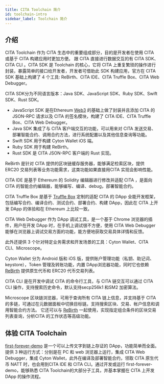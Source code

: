```yaml
---
title: CITA Toolchain 简介
id: toolchain-intro
sidebar_label: Toolchain 简介
---
```


## 介绍

CITA Toolchain 作为 CITA 生态中的重要组成部分，目的是开发者在使用 CITA 或基于 CITA 构建应用时更加方便。
跟 CITA 直接进行数据交互的有 CITA SDK、CITA CLI 。CITA SDK 是 Toolchain 的核心，它将 CITA 上重复繁琐的操作进行封装，暴露简单的接口给开发者，开发者可借助此 SDK 构建应用，官方在 CITA SDK 基础上构建了 4 个工具: ReBirth、CITA IDE、CITA Truffle Box、CITA Web Debugger。

CITA SDK分为不同语言版本：Java SDK、JavaScript SDK、Ruby SDK、Swift SDK、Rust SDK。

* JavaScript SDK 是在Ethereum [Web3](https://github.com/ethereum/web3.js/) 的基础上做了封装并且添加 CITA 的 JSON-RPC 请求以及 CITA 的签名模块，构建了 CITA IDE、CITA Truffle Box、CITA Web Debugger。
* Java SDK 集成了与 CITA 客户端交互的功能，可以用来对 CITA 发送交易、部署智能合约、调用合约方法，进行系统配置以及其他信息查询等功能。
* Swift SDK 用于构建 Cyton Wallet iOS 端。
* Ruby SDK 用于构建 ReBirth。
* Rust SDK 是 CITA JSON-RPC 客户端的 Rust 实现。

ReBirth 是针对 CITA 提供的区块链缓存服务器，能够满足检索区块，提供 ERC20 交易列表等业务功能需求，这类功能如果直接用CITA 实现会影响性能。

CITA IDE 是基于 Ethereum 的 Solidity 编辑器进行修改并适配 CITA ，是面向 CITA 的智能合约编辑器，能够编写、编译、debug，部署智能合约。

CITA Truffle Box 是基于 [Truffle Box](https://github.com/truffle-box) 定制的适配 CITA 的 DApp 全能开发框架，包括编写合约、编译合约、测试合约、部署合约、构建 DApp，因此在 CITA 上开发 DApp 的体验和在 Ethereum 上比较一致。

CITA Web Debugger 作为 DApp 调试工具，是一个基于 Chrome 浏览器的插件，用户在开发 DApp 时，在手机上调试很不方便，使用 CITA Web Debugger 能够在浏览器上调试交易方面的功能，能方便地获取交易具体详情和反馈。

此外还提供 3 个针对特定业务需求和开发场景的工具：Cyton Wallet、CITA CLI、Microscope。

Cyton Wallet 分为 Android 版和 iOS 版，提供账户管理功能（私钥、助记词、keystore），Token 管理及转账功能，内置 DApp浏览器功能，同时它也依赖 [ReBirth](https://github.com/cryptape/re-birth) 提供原生代币和 ERC20 代币交易列表。

CITA CLI 是在开发中调试 CITA 的命令行工具，与 CITA 链交互可以通过 CITA CLI 操作，支持搜索历史命令，默认支持secp256k1 和SM2 加密算法。

Microscope 区块链浏览器，可用于查询所有 CITA 链上信息，并支持基于 CITA 的多链，可通过在元数据面板中切换目标链。支持搜索区块、交易、帐户信息和调用智能合约方法。 它还可以与 [ReBirth](https://github.com/cryptape/re-birth) 一起使用，实现指定组合条件的区块交易列表查询，分析CITA 的工作状态等高级功能。


## 体验 CITA Toolchain

[first-forever-demo](https://github.com/cryptape/first-forever-demo) 是一个可以上传文字到链上存证的 DApp，功能简单而全面。提供 3 种运行方式：分别是在 PC 和 web 浏览器上运行，集成 CITA Web Debugger，集成 Cyton Wallet，此外在编译及部署智能合约，领取 CITA 原生代币 NATT 时，也会用到CITA IDE 和 CITA CLI。通过开发或运行 first-forever-demo，能够熟悉 CITA Toolchain的大部分子工具，并基本掌握在 CITA 上开发 DApp 的操作流程。






